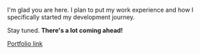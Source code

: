 I'm glad you are here. I plan to put my work experience and how I specifically started my development journey.

Stay tuned. **There's a lot coming ahead!**

[Portfolio link](https://sahil-dhanjal.github.io/My-personal-portfolio/)
